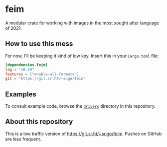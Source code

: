 # feim

A modular crate for working with images in the most sought after
language of 2021.

## How to use this mess

For now, I'll be keeping it kind of low key. Insert this
in your `Cargo.toml` file:

```toml
[dependencies.feim]
tag = "v0.19"
features = ["enable-all-formats"]
git = "https://git.sr.ht/~sugo/feim"
```

## Examples

To consult example code, browse the [`drivers`](drivers/) directory
in this repository.

## About this repository

This is a low traffic version of <https://git.sr.ht/~sugo/feim>.
Pushes on GitHub are less frequent.
